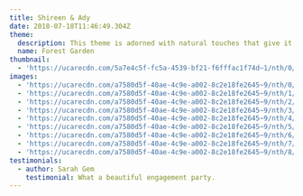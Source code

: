 ```yaml
---
title: Shireen & Ady
date: 2018-07-18T11:46:49.304Z
theme:
  description: This theme is adorned with natural touches that give it an earthy feel.
  name: Forest Garden
thumbnail:
  - 'https://ucarecdn.com/5a7e4c5f-fc5a-4539-bf21-f6fffac1f74d~1/nth/0/'
images:
  - 'https://ucarecdn.com/a7580d5f-40ae-4c9e-a002-8c2e18fe2645~9/nth/0/'
  - 'https://ucarecdn.com/a7580d5f-40ae-4c9e-a002-8c2e18fe2645~9/nth/1/'
  - 'https://ucarecdn.com/a7580d5f-40ae-4c9e-a002-8c2e18fe2645~9/nth/2/'
  - 'https://ucarecdn.com/a7580d5f-40ae-4c9e-a002-8c2e18fe2645~9/nth/3/'
  - 'https://ucarecdn.com/a7580d5f-40ae-4c9e-a002-8c2e18fe2645~9/nth/4/'
  - 'https://ucarecdn.com/a7580d5f-40ae-4c9e-a002-8c2e18fe2645~9/nth/5/'
  - 'https://ucarecdn.com/a7580d5f-40ae-4c9e-a002-8c2e18fe2645~9/nth/6/'
  - 'https://ucarecdn.com/a7580d5f-40ae-4c9e-a002-8c2e18fe2645~9/nth/7/'
  - 'https://ucarecdn.com/a7580d5f-40ae-4c9e-a002-8c2e18fe2645~9/nth/8/'
testimonials:
  - author: Sarah Gem
    testimonial: What a beautiful engagement party.
---
```


